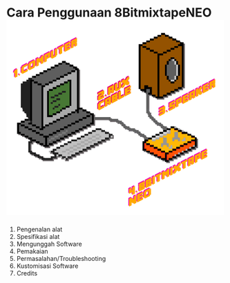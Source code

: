 # Cara Penggunaan 8BitmixtapeNEO![](/images/8bitpixelconnection.png)

1. Pengenalan alat
2. Spesifikasi alat
3. Mengunggah Software
4. Pemakaian
5. Permasalahan/Troubleshooting
6. Kustomisasi Software
7. Credits



